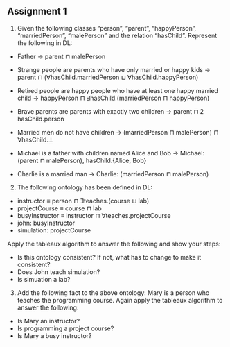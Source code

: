 ## Assignment 1

1. Given the following classes “person”, “parent”, “happyPerson”, “marriedPerson”, “malePerson” and the relation “hasChild”. Represent the following in DL:

* Father -> parent ⊓ malePerson

* Strange people are parents who have only married or happy kids -> parent ⊓ (∀hasChild.marriedPerson ⊔ ∀hasChild.happyPerson)

* Retired people are happy people who have at least one happy married child -> happyPerson ⊓ ∃hasChild.(marriedPerson ⊓ happyPerson)

* Brave parents are parents with exactly two children -> parent ⊓ 2 hasChild.person

* Married men do not have children -> (marriedPerson ⊓ malePerson) ⊓ ∀hasChild.⊥

* Michael is a father with children named Alice and Bob -> Michael: (parent ⊓ malePerson), hasChild.{Alice, Bob}

* Charlie is a married man -> Charlie: (marriedPerson ⊓ malePerson)


2. The following ontology has been defined in DL:

* instructor ≡ person ⊓ ∃teaches.(course ⊔ lab)
* projectCourse ≡ course ⊓ lab
* busyInstructor ≡ instructor ⊓ ∀teaches.projectCourse
* john: busyInstructor
* simulation: projectCourse

Apply the tableaux algorithm to answer the following and show your steps:

* Is this ontology consistent? If not, what has to change to make it consistent?
* Does John teach simulation?
* Is simuation a lab?


3. Add the following fact to the above ontology: Mary is a person who teaches the programming course. Again apply the tableaux algorithm to answer the following:

* Is Mary an instructor?
* Is programming a project course?
* Is Mary a busy instructor?


